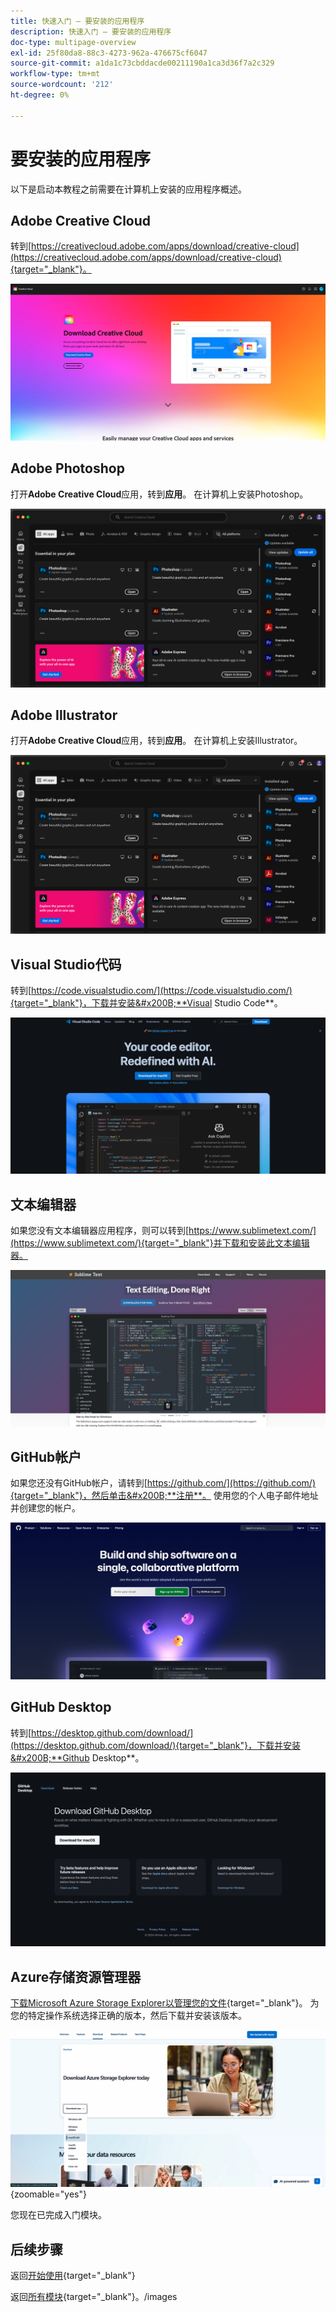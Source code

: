 ```yaml
---
title: 快速入门 — 要安装的应用程序
description: 快速入门 — 要安装的应用程序
doc-type: multipage-overview
exl-id: 25f80da8-88c3-4273-962a-476675cf6047
source-git-commit: a1da1c73cbddacde00211190a1ca3d36f7a2c329
workflow-type: tm+mt
source-wordcount: '212'
ht-degree: 0%

---
```


# 要安装的应用程序

以下是启动本教程之前需要在计算机上安装的应用程序概述。

## Adobe Creative Cloud

转到[https://creativecloud.adobe.com/apps/download/creative-cloud](https://creativecloud.adobe.com/apps/download/creative-cloud){target="_blank"}。

![Adobe I/O新集成](./images/cc.png)

## Adobe Photoshop

打开&#x200B;**Adobe Creative Cloud**&#x200B;应用，转到&#x200B;**应用**。 在计算机上安装Photoshop。

![Adobe I/O新集成](./images/psd.png)

## Adobe Illustrator

打开&#x200B;**Adobe Creative Cloud**&#x200B;应用，转到&#x200B;**应用**。 在计算机上安装Illustrator。

![Adobe I/O新集成](./images/psd.png)

## Visual Studio代码

转到[https://code.visualstudio.com/](https://code.visualstudio.com/){target="_blank"}，下载并安装&#x200B;**Visual Studio Code**。

![块](./images/vsc1.png)

## 文本编辑器

如果您没有文本编辑器应用程序，则可以转到[https://www.sublimetext.com/](https://www.sublimetext.com/){target="_blank"}并下载和安装此文本编辑器。

![块](./images/text1.png)

## GitHub帐户

如果您还没有GitHub帐户，请转到[https://github.com/](https://github.com/){target="_blank"}，然后单击&#x200B;**注册**。 使用您的个人电子邮件地址并创建您的帐户。

![块](./images/git.png)

## GitHub Desktop

转到[https://desktop.github.com/download/](https://desktop.github.com/download/){target="_blank"}，下载并安装&#x200B;**Github Desktop**。

![块](./images/block1.png)

## Azure存储资源管理器

[下载Microsoft Azure Storage Explorer以管理您的文件](https://azure.microsoft.com/en-us/products/storage/storage-explorer#Download-4){target="_blank"}。 为您的特定操作系统选择正确的版本，然后下载并安装该版本。

![Azure存储](./images/az10.png){zoomable="yes"}

您现在已完成入门模块。

## 后续步骤

返回[开始使用](./getting-started.md){target="_blank"}

返回[所有模块](./../../../overview.md){target="_blank"}。/images
